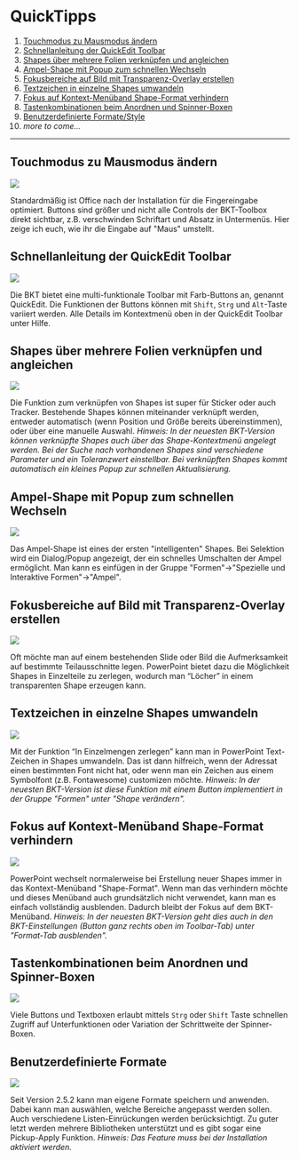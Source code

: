 # QuickTipps

1. [Touchmodus zu Mausmodus ändern](#touchmodus-zu-mausmodus-ändern)
1. [Schnellanleitung der QuickEdit Toolbar](#schnellanleitung-der-quickedit-toolbar)
1. [Shapes über mehrere Folien verknüpfen und angleichen](#shapesüber-mehrere-folien-verknüpfen-und-angleichen)
1. [Ampel-Shape mit Popup zum schnellen Wechseln](#ampel-shape-mit-popup-zum-schnellen-wechseln)
1. [Fokusbereiche auf Bild mit Transparenz-Overlay erstellen](#fokusbereiche-auf-bild-mit-transparenz-overlay-erstellen)
1. [Textzeichen in einzelne Shapes umwandeln](#textzeichen-in-einzelne-shapes-umwandeln)
1. [Fokus auf Kontext-Menüband Shape-Format verhindern](#fokus-auf-kontext-menüband-shape-format-verhindern)
1. [Tastenkombinationen beim Anordnen und Spinner-Boxen](#tastenkombinationen-beim-anordnen-und-spinner-boxen)
1. [Benutzerdefinierte Formate/Style](#benutzerdefinierte-formate)
1. *more to come...*

---

## Touchmodus zu Mausmodus ändern

<img src="documentation/quicktipp-touchmodus.gif">

Standardmäßig ist Office nach der Installation für die Fingereingabe optimiert. Buttons sind größer und nicht alle Controls der BKT-Toolbox direkt sichtbar, z.B. verschwinden Schriftart und Absatz in Untermenüs. Hier zeige ich euch, wie ihr die Eingabe auf "Maus" umstellt.


## Schnellanleitung der QuickEdit Toolbar

<img src="documentation/quicktipp-quickedit.gif">

Die BKT bietet eine multi-funktionale Toolbar mit Farb-Buttons an, genannt QuickEdit. Die Funktionen der Buttons können mit `Shift`, `Strg` und `Alt`-Taste variiert werden. Alle Details im Kontextmenü oben in der QuickEdit Toolbar unter Hilfe.


## Shapes über mehrere Folien verknüpfen und angleichen

<img src="documentation/quicktipp-linkedshapes.gif">

Die Funktion zum verknüpfen von Shapes ist super für Sticker oder auch Tracker. Bestehende Shapes können miteinander verknüpft werden, entweder automatisch (wenn Position und Größe bereits übereinstimmen), oder über eine manuelle Auswahl.
_Hinweis: In der neuesten BKT-Version können verknüpfte Shapes auch über das Shape-Kontextmenü angelegt werden. Bei der Suche nach vorhandenen Shapes sind verschiedene Parameter und ein Toleranzwert einstellbar. Bei verknüpften Shapes kommt automatisch ein kleines Popup zur schnellen Aktualisierung._


## Ampel-Shape mit Popup zum schnellen Wechseln

<img src="documentation/quicktipp-ampel.gif">

Das Ampel-Shape ist eines der ersten "intelligenten" Shapes. Bei Selektion wird ein Dialog/Popup angezeigt, der ein schnelles Umschalten der Ampel ermöglicht. Man kann es einfügen in der Gruppe "Formen"->"Spezielle und Interaktive Formen"->"Ampel".


## Fokusbereiche auf Bild mit Transparenz-Overlay erstellen

<img src="documentation/quicktipp-transparenz-overlay.gif">

Oft möchte man auf einem bestehenden Slide oder Bild die Aufmerksamkeit auf bestimmte Teilausschnitte legen. PowerPoint bietet dazu die Möglichkeit Shapes in Einzelteile zu zerlegen, wodurch man “Löcher” in einem transparenten Shape erzeugen kann.


## Textzeichen in einzelne Shapes umwandeln

<img src="documentation/quicktipp-zeichen2shape.gif">

Mit der Funktion “In Einzelmengen zerlegen” kann man in PowerPoint Text-Zeichen in Shapes umwandeln. Das ist dann hilfreich, wenn der Adressat einen bestimmten Font nicht hat, oder wenn man ein Zeichen aus einem Symbolfont (z.B. Fontawesome) customizen möchte.
_Hinweis: In der neuesten BKT-Version ist diese Funktion mit einem Button implementiert in der Gruppe "Formen" unter "Shape verändern"._


## Fokus auf Kontext-Menüband Shape-Format verhindern

<img src="documentation/quicktipp-formattab.gif">

PowerPoint wechselt normalerweise bei Erstellung neuer Shapes immer in das Kontext-Menüband "Shape-Format". Wenn man das verhindern möchte und dieses Menüband auch grundsätzlich nicht verwendet, kann man es einfach vollständig ausblenden. Dadurch bleibt der Fokus auf dem BKT-Menüband.
_Hinweis: In der neuesten BKT-Version geht dies auch in den BKT-Einstellungen (Button ganz rechts oben im Toolbar-Tab) unter "Format-Tab ausblenden"._


## Tastenkombinationen beim Anordnen und Spinner-Boxen

<img src="documentation/quicktipp-samesize.gif">

Viele Buttons und Textboxen erlaubt mittels `Strg` oder `Shift` Taste schnellen Zugriff auf Unterfunktionen oder Variation der Schrittweite der Spinner-Boxen.


## Benutzerdefinierte Formate

<img src="documentation/quicktipp-customformats.gif">

Seit Version 2.5.2 kann man eigene Formate speichern und anwenden. Dabei kann man auswählen, welche Bereiche angepasst werden sollen. Auch verschiedene Listen-Einrückungen werden berücksichtigt. Zu guter letzt werden mehrere Bibliotheken unterstützt und es gibt sogar eine Pickup-Apply Funktion. _Hinweis: Das Feature muss bei der Installation aktiviert werden._